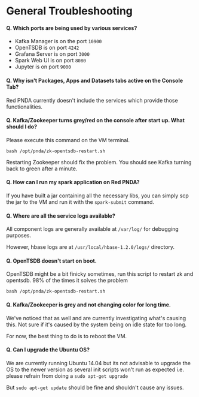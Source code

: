 # General Troubleshooting

#### Q. Which ports are being used by various services?

* Kafka Manager is on the port `10900` 
* OpenTSDB is on port `4242`
* Grafana Server is on port `3000`
* Spark Web UI is on port `8080`
* Jupyter is on port `9000`

#### Q. Why isn't Packages, Apps and Datasets tabs active on the Console Tab?

Red PNDA currently doesn't include the services which provide those functionalities.

#### Q. Kafka/Zookeeper turns grey/red on the console after start up. What should I do?

Please execute this command on the VM terminal. 

    bash /opt/pnda/zk-opentsdb-restart.sh

Restarting Zookeeper should fix the problem. You should see Kafka turning back to green after a minute.

#### Q. How can I run my spark application on Red PNDA?

If you have built a jar containing all the necessary libs, you can simply scp the jar to the VM and run it with the `spark-submit` command.

#### Q. Where are all the service logs available?

All component logs are generally available at `/var/log/` for debugging purposes. 

However, hbase logs are at `/usr/local/hbase-1.2.0/logs/` directory.


#### Q. OpenTSDB doesn't start on boot.

OpenTSDB might be a bit finicky sometimes, run this script to restart zk and opentsdb. 98% of the times it solves the problem

    bash /opt/pnda/zk-opentsdb-restart.sh
   
#### Q. Kafka/Zookeeper is grey and not changing color for long time.

We've noticed that as well and are currently investigating what's causing this. Not sure if it's caused by the system being on idle state for too long.

For now, the best thing to do is to reboot the VM.

#### Q. Can I upgrade the Ubuntu OS?

We are currently running Ubuntu 14.04 but its not advisable to upgrade the OS to the newer version as several init scripts won't run as expected i.e. please refrain from doing a `sudo apt-get upgrade`

But `sudo apt-get update` should be fine and shouldn't cause any issues.
